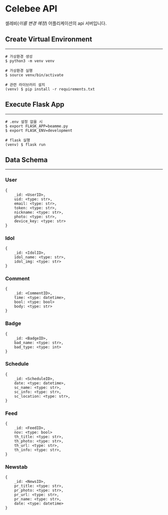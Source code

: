 # Celebee API
셀레비(*이름 변경 예정*) 어플리케이션의 api 서버입니다.


## Create Virtual Environment
---
```
# 가상환경 생성
$ python3 -m venv venv

# 가상환경 실행
$ source venv/bin/activate

# 관련 라이브러리 설치
(venv) $ pip install -r requirements.txt
```

## Execute Flask App
---
```
# .env 설정 없을 시
$ export FLASK_APP=beamme.py
$ export FLASK_ENV=development

# flask 실행
(venv) $ flask run
```
## Data Schema
---

### User
```
{
    _id: <UserID>,
    uid: <type: str>,
    email: <type: str>,
    token: <type: str>,
    nickname: <type: str>,
    photo: <type: str>,
    device_key: <type: str>
}
```
### Idol
```
{
    _id: <IdolID>,
    idol_name: <type: str>,
    idol_img: <type: str>
}
```
### Comment
```
{
    _id: <CommentID>,
    time: <type: datetime>,
    bool: <type: bool>
    body: <type: str>
}
```
### Badge
```
{
    _id: <BadgeID>,
    bad_name: <type: str>,
    bad_type: <type: int>
}
```
### Schedule
```
{
    _id: <ScheduleID>,
    date: <type: datetime>,
    sc_name: <type: str>,
    sc_info: <type: str>,
    sc_location: <type: str>,
}
```

### Feed
```
{
    _id: <FeedID>,
    nov: <type: bool>
    th_title: <type: str>,
    th_photo: <type: str>,
    th_url: <type: str>,
    th_info: <type: str>,
}
```
### Newstab
```
{
    _id: <NewsID>,
    pr_title: <type: str>,
    pr_photo: <type: str>,
    pr_url: <type: str>,
    pr_name: <type: str>,
    date: <type: datetime>
}
```